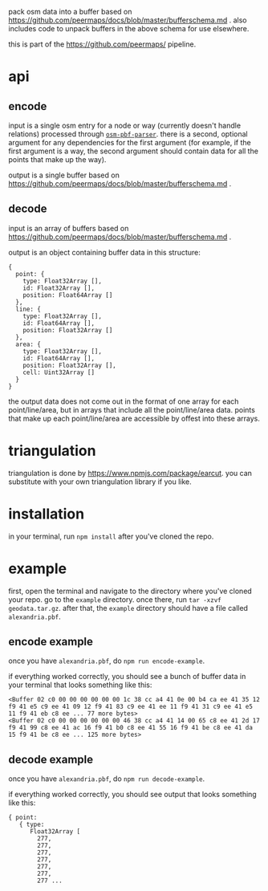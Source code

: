 pack osm data into a buffer based on
https://github.com/peermaps/docs/blob/master/bufferschema.md . also includes
code to unpack buffers in the above schema for use elsewhere.

this is part of the https://github.com/peermaps/ pipeline.

# api

## encode 

input is a single osm entry for a node or way (currently doesn't handle relations)
processed through
[`osm-pbf-parser`](https://www.npmjs.com/package/osm-pbf-parser). there is a
second, optional argument for any dependencies for the first argument (for
example, if the first argument is a way, the second argument should contain data
for all the points that make up the way).

output is a single buffer based on https://github.com/peermaps/docs/blob/master/bufferschema.md .

## decode

input is an array of buffers based on https://github.com/peermaps/docs/blob/master/bufferschema.md .

output is an object containing buffer data in this structure:

```
{
  point: {
    type: Float32Array [],
    id: Float32Array [],
    position: Float64Array []
  },
  line: {
    type: Float32Array [],
    id: Float64Array [],
    position: Float32Array []
  },
  area: {
    type: Float32Array [],
    id: Float64Array [],
    position: Float32Array [],
    cell: Uint32Array []
  }
}
```

the output data does not come out in the format of one array for each point/line/area, but in arrays that
include all the point/line/area data. points that make up each point/line/area are accessible
by offest into these arrays.

# triangulation

triangulation is done by https://www.npmjs.com/package/earcut. you can
substitute with your own triangulation library if you like.

# installation

in your terminal, run `npm install` after you've cloned the repo.

# example

first, open the terminal and navigate to the directory where you've cloned your
repo. go to the
`example` directory. once there, run `tar -xzvf geodata.tar.gz`. after that, the
`example` directory should have a file called `alexandria.pbf`.

## encode example

once you have `alexandria.pbf`, do `npm run encode-example`.

if everything worked correctly, you should see a bunch of buffer data in your
terminal that looks something like this:

```
<Buffer 02 c0 00 00 00 00 00 00 1c 38 cc a4 41 0e 00 b4 ca ee 41 35 12 f9 41 e5 c9 ee 41 09 12 f9 41 83 c9 ee 41 ee 11 f9 41 31 c9 ee 41 e5 11 f9 41 eb c8 ee ... 77 more bytes>
<Buffer 02 c0 00 00 00 00 00 00 46 38 cc a4 41 14 00 65 c8 ee 41 2d 17 f9 41 99 c8 ee 41 ac 16 f9 41 b0 c8 ee 41 55 16 f9 41 be c8 ee 41 da 15 f9 41 be c8 ee ... 125 more bytes>
```

## decode example

once you have `alexandria.pbf`, do `npm run decode-example`.

if everything worked correctly, you should see output that looks something like
this:

```
{ point:
   { type:
      Float32Array [
        277,
        277,
        277,
        277,
        277,
        277,
        277 ...

```
